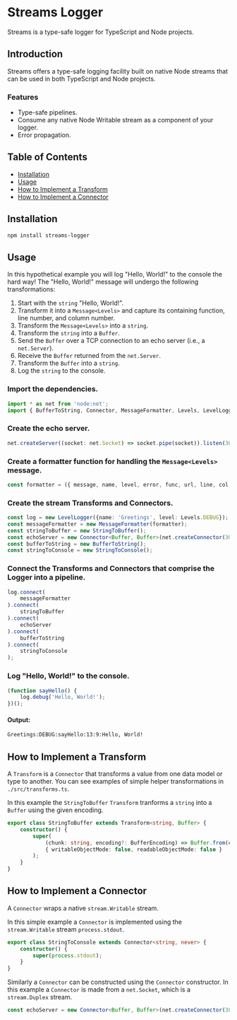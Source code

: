# Streams Logger

Streams is a type-safe logger for TypeScript and Node projects.

## Introduction

Streams offers a type-safe logging facility built on native Node streams that can be used in both TypeScript and Node projects. 

### Features

- Type-safe pipelines.
- Consume any native Node Writable stream as a component of your logger.
- Error propagation.

## Table of Contents

- [Installation](#installation)
- [Usage](#usage)
- [How to Implement a Transform](#how-to-implement-a-transform)
- [How to Implement a Connector](#how-to-implement-a-connector)

## Installation

```bash
npm install streams-logger
```

## Usage

In this hypothetical example you will log "Hello, World!" to the console the hard way!  The "Hello, World!" message will undergo the following transformations:
1. Start with the `string` "Hello, World!". 
2. Transform it into a `Message<Levels>` and capture its containing function, line number, and column number.
3. Transform the `Message<Levels>` into a `string`.
4. Transform the `string` into a `Buffer`.
5. Send the `Buffer` over a TCP connection to an echo server (i.e., a `net.Server`).
6. Receive the `Buffer` returned from the `net.Server`.
7. Transform the `Buffer` into a `string`.
8. Log the `string` to the console.

### Import the dependencies.

```ts
import * as net from 'node:net';
import { BufferToString, Connector, MessageFormatter, Levels, LevelLogger, Message, StringToBuffer, StringToConsole } from "streams-logger";
```

### Create the echo server.

```ts
net.createServer((socket: net.Socket) => socket.pipe(socket)).listen(3000, '127.0.0.1');
```

### Create a formatter function for handling the `Message<Levels>` message.

```ts
const formatter = ({ message, name, level, error, func, url, line, col }: Message<Levels>) => `${name}:${Levels[level]}:${func}:${line}:${col}:${message}`;
```

### Create the stream Transforms and Connectors.

```ts
const log = new LevelLogger({name: 'Greetings', level: Levels.DEBUG});
const messageFormatter = new MessageFormatter(formatter);
const stringToBuffer = new StringToBuffer();
const echoServer = new Connector<Buffer, Buffer>(net.createConnector(3000, '127.0.0.1'));
const bufferToString = new BufferToString();
const stringToConsole = new StringToConsole();
```

### Connect the Transforms and Connectors that comprise the Logger into a pipeline.

```ts
log.connect(
    messageFormatter
).connect(
    stringToBuffer
).connect(
    echoServer
).connect(
    bufferToString
).connect(
    stringToConsole
);
```

### Log "Hello, World!" to the console.

```ts
(function sayHello() {
    log.debug('Hello, World!');
})();
```

#### Output:
```bash
Greetings:DEBUG:sayHello:13:9:Hello, World!
```

## How to Implement a Transform

A `Transform` is a `Connector` that transforms a value from one data model or type to another.  You can see examples of simple helper transformations in `./src/transforms.ts`.

In this example the `StringToBuffer` `Transform` tranforms a `string` into a `Buffer` using the given encoding. 

```ts
export class StringToBuffer extends Transform<string, Buffer> {
    constructor() {
        super(
            (chunk: string, encoding?: BufferEncoding) => Buffer.from(chunk, encoding), 
            { writableObjectMode: false, readableObjectMode: false }
        );
    }
}

```

## How to Implement a Connector

A `Connector` wraps a native `stream.Writable` stream.

In this simple example a `Connector` is implemented using the `stream.Writable` stream `process.stdout`.

```ts
export class StringToConsole extends Connector<string, never> {
    constructor() {
        super(process.stdout);
    }
}
```

Similarly a `Connector` can be constructed using the `Connector` constructor.  In this example a `Connector` is made from a `net.Socket`, which is a `stream.Duplex` stream.

```ts
const echoServer = new Connector<Buffer, Buffer>(net.createConnector(3000, '127.0.0.1'));
```
